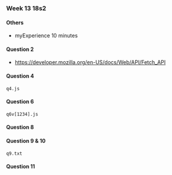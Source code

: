 ### Week 13 18s2

#### Others

- myExperience 10 minutes

#### Question 2

- https://developer.mozilla.org/en-US/docs/Web/API/Fetch_API

#### Question 4

`q4.js`

#### Question 6

`q6v[1234].js`

#### Question 8

#### Question 9 & 10

`q9.txt`

#### Question 11
